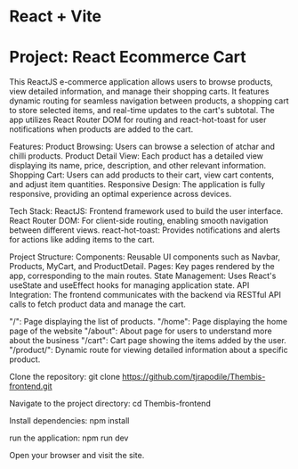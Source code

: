 # React + Vite
# Project: React Ecommerce Cart

This ReactJS e-commerce application allows users to browse products, view detailed information, and manage their shopping carts. It features dynamic routing for seamless navigation between products, a shopping cart to store selected items, and real-time updates to the cart's subtotal. The app utilizes React Router DOM for routing and react-hot-toast for user notifications when products are added to the cart.

Features:
Product Browsing: Users can browse a selection of atchar and chilli products.
Product Detail View: Each product has a detailed view displaying its name, price, description, and other relevant information.
Shopping Cart: Users can add products to their cart, view cart contents, and adjust item quantities.
Responsive Design: The application is fully responsive, providing an optimal experience across devices.

Tech Stack:
ReactJS: Frontend framework used to build the user interface.
React Router DOM: For client-side routing, enabling smooth navigation between different views.
react-hot-toast: Provides notifications and alerts for actions like adding items to the cart.

Project Structure:
Components: Reusable UI components such as Navbar, Products, MyCart, and ProductDetail.
Pages: Key pages rendered by the app, corresponding to the main routes.
State Management: Uses React's useState and useEffect hooks for managing application state.
API Integration: The frontend communicates with the backend via RESTful API calls to fetch product data and manage the cart.

"/": Page displaying the list of products.
"/home": Page displaying the home page of the website
"/about": About page for users to understand more about the business
"/cart": Cart page showing the items added by the user.
"/product/": Dynamic route for viewing detailed information about a specific product.


Clone the repository:
git clone https://github.com/tjrapodile/Thembis-frontend.git

Navigate to the project directory:
cd Thembis-frontend

Install dependencies:
npm install

run the application:
npm run dev

Open your browser and visit the site.


 
